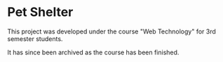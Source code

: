 # Pet Shelter

This project was developed under the course "Web Technology" for 3rd semester students.

It has since been archived as the course has been finished.
